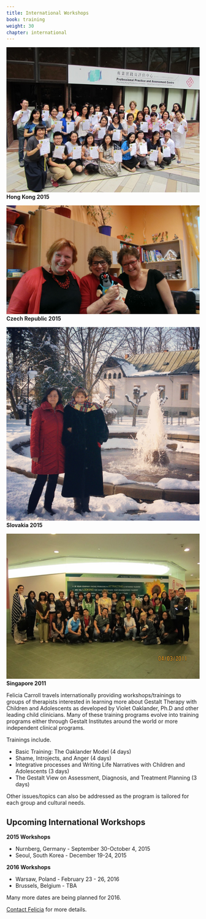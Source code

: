 ```yaml
---
title: International Workshops
book: training
weight: 30
chapter: international
---
```

<div class="row">
    <div class="col col-sm-6">
        <p><img src="/assets/img/hongkong2015.jpg" class="img-responsive img-thumbnail" />
        <strong>Hong Kong 2015</strong></p>
        <p><img src="/assets/img/FeliciaMole.jpg" class="img-responsive img-thumbnail" />
        <strong>Czech Republic 2015</strong></p>
        <p><img src="/assets/img/slovakia2015.jpg" class="img-responsive img-thumbnail" />
        <strong>Slovakia 2015</strong></p>
        <p><img src="/assets/img/singapore2011.jpg" class="img-responsive img-thumbnail" />
        <strong>Singapore 2011</strong></p>
    </div>
    <div class="col col-sm-6">
        <p>Felicia Carroll travels internationally providing workshops/trainings to groups of therapists interested in learning more about Gestalt Therapy with Children and Adolescents as developed by Violet Oaklander, Ph.D and other leading child clinicians. Many of these training programs evolve into training programs either through Gestalt Institutes around the world or more independent clinical programs.</p>
        <p>Trainings include.
        <ul>
            <li>Basic Training: The Oaklander Model (4 days)</li>
            <li>Shame, Introjects, and Anger (4 days)</li>
            <li>Integrative processes and Writing Life Narratives with Children and Adolescents (3 days)</li>
            <li>The Gestalt View on Assessment, Diagnosis, and Treatment Planning (3 days)</li>
        </ul>
        Other issues/topics can also be addressed as the program is tailored for each group and cultural needs.
        </p>
        <h2>Upcoming International Workshops</h2>
        <strong>2015 Workshops</strong>
        <ul>
            <li>Nurnberg, Germany - September 30-October 4, 2015</li>
            <li>Seoul, South Korea - December 19-24, 2015</li>
        </ul>
        <strong>2016 Workshops</strong>
        <ul>
            <li>Warsaw, Poland - February 23 - 26, 2016</li>
            <li>Brussels, Belgium - TBA</li>
        </ul>
        <p>Many more dates are being planned for 2016.</p>
        <p><a href="/contact">Contact Felicia</a> for more details.</p>
    </div>
</div>
